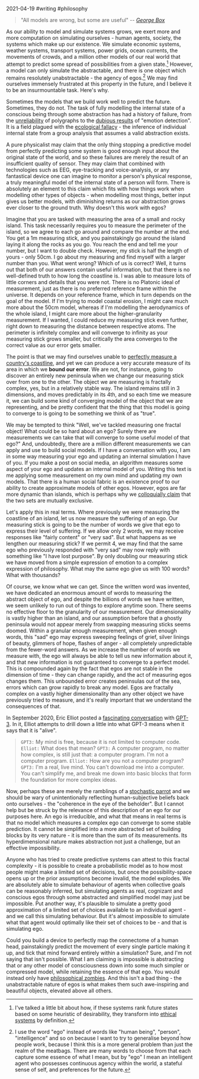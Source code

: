 2021-04-19 #writing #philosophy

> "All models are wrong, but some are useful" -- <cite>[George Box](https://en.wikipedia.org/wiki/George_E._P._Box)</cite>

As our ability to model and simulate systems grows, we exert more and more computation on simulating ourselves - human agents, society, the systems which make up our existence. We simulate economic systems, weather systems, transport systems, power grids, ocean currents, the movements of crowds, and a million other models of our real world that attempt to predict some spread of possibilities from a given state.[^1] However, a model can only simulate the abstractable, and there is one object which remains resolutely unabstractable - the agency of egos.[^2] We may find ourselves immensely frustrated at this property in the future, and I believe it to be an insurmountable task. Here's why.

Sometimes the models that we build work well to predict the future. Sometimes, they do not. The task of fully modelling the internal state of a conscious being through some abstraction has had a history of failure, from the [unreliability](https://en.wikipedia.org/wiki/Polygraph#Effectiveness) of polygraphs to the [dubious results](https://journals.sagepub.com/stoken/default+domain/10.1177%2F1529100619832930-FREE/full) of "emotion detection". It is a field plagued with the [ecological fallacy](https://en.wikipedia.org/wiki/Ecological_fallacy) - the inference of individual internal state from a group analysis that assumes a valid abstraction exists.

A pure physicalist may claim that the only thing stopping a predictive model from perfectly predicting some system is good enough input about the original state of the world, and so these failures are merely the result of an insufficient quality of sensor. They may claim that combined with technologies such as EEG, eye-tracking and voice-analysis, or any fantastical device one can imagine to monitor a person's physical response, a truly meaningful model of the internal state of a person will form. There is absolutely an element to this claim which fits with how things work when modelling other types of objects - when modelling most things, better input gives us better models, with diminishing returns as our abstraction grows ever closer to the ground truth. Why doesn't this work with egos?

Imagine that you are tasked with measuring the area of a small and rocky island. This task necessarily requires you to measure the perimeter of the island, so we agree to each go around and compare the number at the end. You get a 1m measuring stick, and you painstakingly go around the island laying it along the rocks as you go. You reach the end and tell me your number, but I want to double check. However, my stick is half the length of yours - only 50cm. I go about my measuring and find myself with a larger number than you. What went wrong? Which of us is correct? Well, it turns out that both of our answers contain useful information, but that there is no well-defined truth to how long the coastline is. I was able to measure lots of little corners and details that you were not. There is no Platonic ideal of measurement, just as there is no preferred reference frame within the universe.  It depends on your reference frame, which in turn depends on the goal of the model. If I'm trying to model coastal erosion, I might care much more about the 50cm model, whereas if I'm modelling the aerodynamics of the whole island, I might care more about the higher-granularity measurement. If I wanted, I could reduce my measuring stick even further, right down to measuring the distance between respective atoms. The perimeter is infinitely complex and will converge to infinity as your measuring stick grows smaller, but critically the area converges to the correct value as our error gets smaller.

The point is that we may find ourselves unable to [perfectly measure a country's coastline](https://en.wikipedia.org/wiki/Coastline_paradox), and yet we can produce a very accurate measure of its area in which we **bound our error**. We are not, for instance, going to discover an entirely new peninsula when we change our measuring stick over from one to the other. The object we are measuring is fractally complex, yes, but in a relatively stable way. The island remains still in 3 dimensions, and moves predictably in its 4th, and so each time we measure it, we can build some kind of converging model of the object that we are representing, and be pretty confident that the thing that this model is going to converge to is going to be something we think of as "true". 

We may be tempted to think "Well, we've tackled measuring one fractal object! What could be so hard about an ego? Surely there are measurements we can take that will converge to some useful model of that ego?" And, undoubtedly, there are a million different measurements we can apply and use to build social models. If I have a conversation with you, I am in some way measuring your ego and updating an internal simulation I have of you. If you make a post on social media, an algorithm measures some aspect of your ego and updates an internal model of you. Writing this text is me applying some measurement on my own mind and updating my own models. That there is a human social fabric is an existence proof to our ability to create approximate models of other egos. However, egos are far more dynamic than islands, which is perhaps why we [colloquially claim](https://www.poemhunter.com/poem/no-man-is-an-island/) that the two sets are mutually exclusive.

Let's apply this in real terms. Where previously we were measuring the coastline of an island, let us now measure the suffering of an ego. Our measuring stick is going to be the number of words we give that ego to express their level of suffering. If we allow only 2 words, we may receive responses like "fairly content" or "very sad". But what happens as we lengthen our measuring stick? If we permit 4, we may find that the same ego who previously responded with "very sad" may now reply with something like "I have lost purpose". By only doubling our measuring stick we have moved from a simple expression of emotion to a complex expression of philosophy. What may the same ego give us with 100 words? What with thousands?

Of course, we know what we can get. Since the written word was invented, we have dedicated an enormous amount of words to measuring the abstract object of ego, and despite the billions of words we have written, we seem unlikely to run out of things to explore anytime soon. There seems no effective floor to the granularity of our measurement. Our dimensionality is vastly higher than an island, and our assumption before that a ghostly peninsula would not appear merely from swapping measuring sticks seems doomed. Within a granular enough measurement, when given enough words, this "sad" ego may express sweeping feelings of grief, silver linings of beauty, glimmers of hope, flashes of anger - all completely unpredictable from the fewer-word answers. As we increase the number of words we measure with, the ego will always be able to tell us new information about it, and that new information is not guaranteed to converge to a perfect model. This is compounded again by the fact that egos are not stable in the dimension of time - they can change rapidly, and the act of measuring egos changes them. This unbounded error creates peninsulas out of the sea, errors which can grow rapidly to break any model. Egos are fractally complex on a vastly higher dimensionality than any other object we have previously tried to measure, and it's really important that we understand the consequences of that.

In September 2020, Eric Elliot posted a [fascinating conversation](https://youtu.be/PqbB07n_uQ4?t=500) with [GPT-3](https://en.wikipedia.org/wiki/GPT-3). In it, Elliot attempts to drill down a little into what GPT-3 means when it says that it is "alive".

> `GPT3:` My mind is free, because it is not limited to computer code.
> `Elliot:` What does that mean?
> `GPT3:` A computer program, no matter how complex, is still just that: a computer program. I'm not a computer program.
> `Elliot:` How are you not a computer program?
> `GPT3:` I'm a real, live mind. You can't download me into a computer. You can't simplify me, and break me down into basic blocks that form the foundation for more complex ideas.

Now, perhaps these are merely the ramblings of a [stochastic parrot](https://faculty.washington.edu/ebender/papers/Stochastic_Parrots.pdf) and we should be wary of unintentionally reflecting human-subjective beliefs back onto ourselves - the "coherence in the eye of the beholder". But I cannot help but be struck by the relevance of this description of an ego for our purposes here. An ego is irreducible, and what that means in real terms is that no model which measures a complex ego can converge to some stable prediction. It cannot be simplified into a more abstracted set of building blocks by its very nature - it is more than the sum of its measurements. Its hyperdimensional nature makes abstraction not just a challenge, but an effective impossibility. 

Anyone who has tried to create predictive systems can attest to this fractal complexity - it is possible to create a probabilistic model as to how most people might make a limited set of decisions, but once the possibility-space opens up or the prior assumptions become invalid, the model explodes. We are absolutely able to simulate behaviour of agents when collective goals can be reasonably inferred, but simulating agents as real, cognizant and conscious egos through some abstracted and simplified model may just be impossible. Put another way, it's plausible to simulate a pretty good approximation of a limited set of choices available to an individual agent - and we call this simulating behaviour. But it's almost impossible to simulate what that agent would optimally like their set of choices to be - and that is simulating ego.

Could you build a device to perfectly map the connectome of a human head, painstakingly predict the movement of every single particle making it up, and tick that mind forward entirely within a simulation? Sure, and I'm not saying that isn't possible. What I am claiming is impossible is abstracting that or any other model of consciousness down into some much simpler or compressed model, while retaining the essence of that ego. You would instead only have [philosophical zombies](https://en.wikipedia.org/wiki/Philosophical_zombie). And this isn't a bad thing - the unabstractable nature of egos is what makes them such awe-inspiring and beautiful objects, elevated above all others.

[^1]: I've talked a little bit about how, if these systems rank future states based on some heuristic of desirability, they transform into [ethical systems](https://lrtw.net/blog/ethics&arbitraryobjects) by definition. 

[^2]: I use the word "ego" instead of words like "human being", "person", "intelligence" and so on because I want to try to generalise beyond how people work, because I think this is a more general problem than just the realm of the meatbags. There are many words to choose from that each capture some essence of what I mean, but by "ego" I mean an intelligent agent who possesses continuous agency within the world, a stateful sense of self, and preferences for the future.
